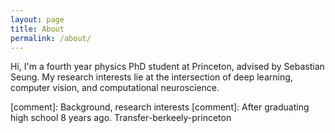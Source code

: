 ```yaml
---
layout: page
title: About
permalink: /about/
---
```


Hi, I'm a fourth year physics PhD student at Princeton, advised by Sebastian Seung. My research interests lie at the intersection of deep learning, computer vision, and computational neuroscience.

[comment]: Background, research interests
[comment]: After graduating high school 8 years ago. Transfer-berkeely-princeton 
